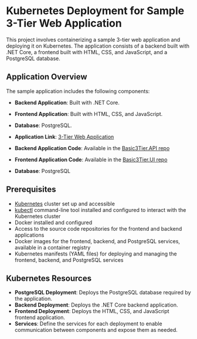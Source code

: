 
# Kubernetes Deployment for Sample 3-Tier Web Application

This project involves containerizing a sample 3-tier web application and deploying it on Kubernetes. The application consists of a backend built with .NET Core, a frontend built with HTML, CSS, and JavaScript, and a PostgreSQL database.

## Application Overview

The sample application includes the following components:

- **Backend Application**: Built with .NET Core.
- **Frontend Application**: Built with HTML, CSS, and JavaScript.
- **Database**: PostgreSQL.

- **Application Link**: [3-Tier Web Application](http://example.com)

- **Backend Application Code**: Available in the [Basic3Tier.API repo](https://github.com/your-username/Basic3Tier.API)
- **Frontend Application Code**: Available in the [Basic3Tier.UI repo](https://github.com/your-username/Basic3Tier.UI)
- **Database**: PostgreSQL

## Prerequisites

- [Kubernetes](https://kubernetes.io/docs/setup/) cluster set up and accessible
- [kubectl](https://kubernetes.io/docs/tasks/tools/) command-line tool installed and configured to interact with the Kubernetes cluster
- Docker installed and configured
- Access to the source code repositories for the frontend and backend applications
- Docker images for the frontend, backend, and PostgreSQL services, available in a container registry
- Kubernetes manifests (YAML files) for deploying and managing the frontend, backend, and PostgreSQL services

## Kubernetes Resources

- **PostgreSQL Deployment**: Deploys the PostgreSQL database required by the application.
- **Backend Deployment**: Deploys the .NET Core backend application.
- **Frontend Deployment**: Deploys the HTML, CSS, and JavaScript frontend application.
- **Services**: Define the services for each deployment to enable communication between components and expose them as needed.
